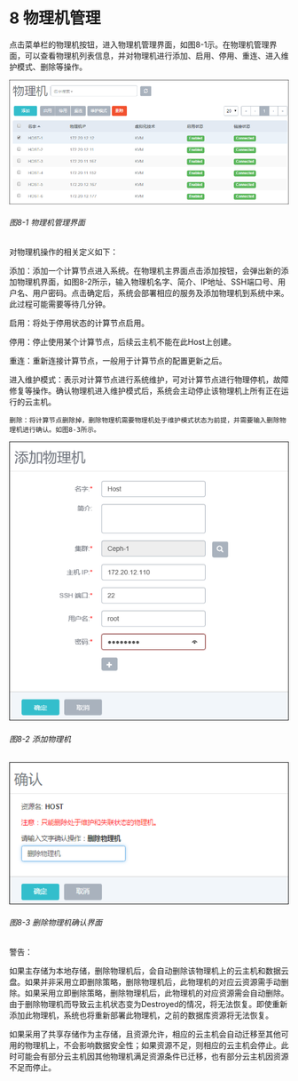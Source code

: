 # 8 物理机管理

点击菜单栏的物理机按钮，进入物理机管理界面，如图8-1示。在物理机管理界面，可以查看物理机列表信息，并对物理机进行添加、启用、停用、重连、进入维护模式、删除等操作。

![png](../images/8-1.png "图8-1  物理机管理界面")
###### 图8-1  物理机管理界面

对物理机操作的相关定义如下：

添加：添加一个计算节点进入系统。在物理机主界面点击添加按钮，会弹出新的添加物理机界面，如图8-2所示，输入物理机名字、简介、IP地址、SSH端口号、用户名、用户密码。点击确定后，系统会部署相应的服务及添加物理机到系统中来。此过程可能需要等待几分钟。

启用：将处于停用状态的计算节点启用。

停用：停止使用某个计算节点，后续云主机不能在此Host上创建。

重连：重新连接计算节点，一般用于计算节点的配置更新之后。

进入维护模式：表示对计算节点进行系统维护，可对计算节点进行物理停机，故障修复等操作。确认物理机进入维护模式后，系统会主动停止该物理机上所有正在运行的云主机。

    删除：将计算节点删除掉，删除物理机需要物理机处于维护模式状态为前提，并需要输入删除物理机进行确认。如图8-3所示。

![png](../images/8-2.png "图8-2  添加物理机")
###### 图8-2  添加物理机

![png](../images/8-3.png "图8-3  删除物理机确认界面")
###### 图8-3  删除物理机确认界面

警告：

如果主存储为本地存储，删除物理机后，会自动删除该物理机上的云主机和数据云盘。如果并非采用立即删除策略，删除物理机后，此物理机的对应云资源需手动删除。如果采用立即删除策略，删除物理机后，此物理机的对应资源需会自动删除。由于删除物理机而导致云主机状态变为Destroyed的情况，将无法恢复。即使重新添加此物理机，系统也将重新部署此物理机，之前的数据库资源将无法恢复。

如果采用了共享存储作为主存储，且资源允许，相应的云主机会自动迁移至其他可用的物理机上，不会影响数据安全性；如果资源不足，则相应的云主机会停止。此时可能会有部分云主机因其他物理机满足资源条件已迁移，也有部分云主机因资源不足而停止。

